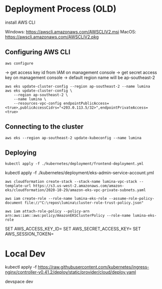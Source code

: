 

# Deployment Process (OLD)


install AWS CLI

Windows: https://awscli.amazonaws.com/AWSCLIV2.msi
MacOS: https://awscli.amazonaws.com/AWSCLIV2.pkg

## Configuring AWS CLI
```
aws configure
```

-> get access key id from IAM on management console
-> get secret access key on management console
-> default region name will be ap-southeast-2


```
aws eks update-cluster-config --region ap-southeast-2 --name lumina
aws eks update-cluster-config \
    --region ap-southeast-2 \
    --name lumina \
    --resources-vpc-config endpointPublicAccess=<true>,publicAccessCidrs="<203.0.113.5/32>",endpointPrivateAccess=<true>
```

## Connecting to the cluster

```
aws eks --region ap-southeast-2 update-kubeconfig --name lumina
```


## Deploying

```
kubectl apply -f ./kubernetes/deployment/frontend-deployment.yml
```

kubectl apply -f ./kubernetes/deployment/eks-admin-service-account.yml


```
aws cloudformation create-stack --stack-name lumina-vpc-stack --template-url https://s3.us-west-2.amazonaws.com/amazon-eks/cloudformation/2020-10-29/amazon-eks-vpc-private-subnets.yaml

aws iam create-role --role-name lumina-eks-role --assume-role-policy-document file://"C:\repos\lumina\cluster-role-trust-policy.json"

aws iam attach-role-policy --policy-arn arn:aws:iam::aws:policy/AmazonEKSClusterPolicy --role-name lumina-eks-role

```

SET AWS_ACCESS_KEY_ID=
SET AWS_SECRET_ACCESS_KEY=
SET AWS_SESSION_TOKEN=

# Local Dev

kubectl apply -f https://raw.githubusercontent.com/kubernetes/ingress-nginx/controller-v0.41.2/deploy/static/provider/cloud/deploy.yaml


devspace dev